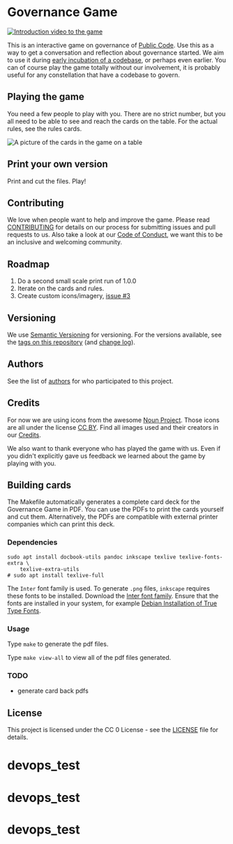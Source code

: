 # Governance Game

[![Introduction video to the game](images/video-preview.jpg)](https://www.youtube.com/watch?v=Dt0WFla4eeM)

This is an interactive game on governance of [Public Code](https://about.publiccode.net/glossary/public-code-definition.html). Use this as a way to get a conversation and reflection about governance started. We aim to use it during [early incubation of a codebase](https://about.publiccode.net/activities/codebase-stewardship/product-assets-for-early-incubation.html), or perhaps even earlier. You can of course play the game totally without our involvement, it is probably useful for any constellation that have a codebase to govern.

## Playing the game
You need a few people to play with you. There are no strict number, but you all need to be able to see and reach the cards on the table. For the actual rules, see the rules cards.

![A picture of the cards in the game on a table](images/cards-640px.jpg)

## Print your own version

Print and cut the files. Play!

## Contributing

We love when people want to help and improve the game. Please read [CONTRIBUTING](CONTRIBUTING.md) for details on our process for submitting issues and pull requests to us. Also take a look at our [Code of Conduct](CODE_OF_CONDUCT.md), we want this to be an inclusive and welcoming community.

## Roadmap

1. Do a second small scale print run of 1.0.0
2. Iterate on the cards and rules.
3. Create custom icons/imagery, [issue #3](https://github.com/publiccodenet/governance-game/issues/3)

## Versioning

We use [Semantic Versioning](http://semver.org/) for versioning. For the versions available, see the [tags on this repository](https://github.com/publiccode/govgame/tags) (and [change log](CHANGELOG.md)).

## Authors

See the list of [authors](AUTHORS.md) for who participated to this project.

## Credits
For now we are using icons from the awesome [Noun Project](https://thenounproject.com). Those icons are all under the license [CC BY](https://creativecommons.org/licenses/by/3.0/us/legalcode). Find all images used and their creators in our [Credits](CREDITS.md).

We also want to thank everyone who has played the game with us. Even if you didn't explicitly gave us feedback we learned about the game by playing with you.

## Building cards

The Makefile automatically generates a complete card deck for the Governance Game in PDF.
You can use the PDFs to print the cards yourself and cut them.
Alternatively, the PDFs are compatible with external printer companies which can print this deck.

### Dependencies

```
sudo apt install docbook-utils pandoc inkscape texlive texlive-fonts-extra \
	texlive-extra-utils
# sudo apt install texlive-full
```

The `Inter` font family is used.
To generate `.png` files, `inkscape` requires these fonts to be installed.
Download the [Inter font family](https://fonts.google.com/specimen/Inter).
Ensure that the fonts are installed in your system, for example
[Debian Installation of True Type Fonts](https://wiki.debian.org/TrueType#Installation_of_True_Type_Fonts).

### Usage

Type `make` to generate the pdf files.

Type `make view-all` to view all of the pdf files generated.

### TODO

- generate card back pdfs


## License

This project is licensed under the CC 0 License - see the [LICENSE](LICENSE.md) file for details.
# devops_test
# devops_test
# devops_test
